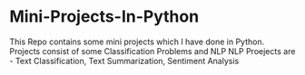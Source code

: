 # Mini-Projects-In-Python
This Repo contains some mini projects which I have done in Python.
Projects consist of some Classification Problems and NLP
NLP Proejects are - Text Classification, Text Summarization, Sentiment Analysis
